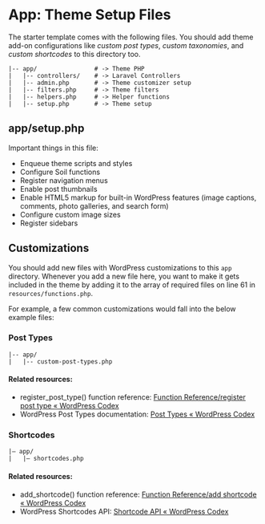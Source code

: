 # App: Theme Setup Files

The starter template comes with the following files. You should add theme add-on configurations like *custom post types*, *custom taxonomies*, and *custom shortcodes* to this directory too. 

```
|-- app/                # -> Theme PHP
|   |-- controllers/    # -> Laravel Controllers
|   |-- admin.php       # -> Theme customizer setup
|   |-- filters.php     # -> Theme filters
|   |-- helpers.php     # -> Helper functions
|   |-- setup.php       # -> Theme setup
```

## app/setup.php
Important things in this file:
* Enqueue theme scripts and styles
* Configure Soil functions
* Register navigation menus
* Enable post thumbnails
* Enable HTML5 markup for built-in WordPress features (image captions, comments, photo galleries, and search form)
* Configure custom image sizes
* Register sidebars

## Customizations
You should add new files with WordPress customizations to this `app` directory. Whenever you add a new file here, you want to make it gets included in the theme by adding it to the array of required files on line 61 in `resources/functions.php`.

For example, a few common customizations would fall into the below example files:

### Post Types
```
|-- app/
|   |-- custom-post-types.php
```

#### Related resources:
* register_post_type() function reference: [Function Reference/register post type « WordPress Codex](https://codex.wordpress.org/Function_Reference/register_post_type)
* WordPress Post Types documentation: [Post Types « WordPress Codex](https://codex.wordpress.org/Post_Types)

### Shortcodes
```
|— app/
|   |— shortcodes.php
```

#### Related resources:
* add_shortcode() function reference: [Function Reference/add shortcode « WordPress Codex](https://codex.wordpress.org/Function_Reference/add_shortcode)
* WordPress Shortcodes API: [Shortcode API « WordPress Codex](https://codex.wordpress.org/Shortcode_API)
 
